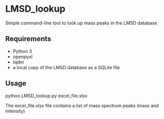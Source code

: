 # LMSD_lookup
Simple command-line tool to look up mass peaks in the LMSD database

## Requirements
- Python 3
- openpyxl
- tqdm
- a local copy of the LMSD database as a SQLite file

## Usage
python LMSD_lookup.py excel_file.xlsx

The excel_file.xlsx file contains a list of mass spectrum peaks (mass and intensity)
